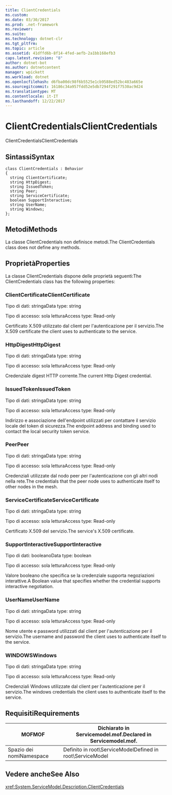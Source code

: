 ```yaml
---
title: ClientCredentials
ms.custom: 
ms.date: 03/30/2017
ms.prod: .net-framework
ms.reviewer: 
ms.suite: 
ms.technology: dotnet-clr
ms.tgt_pltfrm: 
ms.topic: article
ms.assetid: 41dffd6b-8f14-4fed-aefb-2a1bb168efb3
caps.latest.revision: "8"
author: dotnet-bot
ms.author: dotnetcontent
manager: wpickett
ms.workload: dotnet
ms.openlocfilehash: d6fba00dc98f6b5525e1cb9588ed52bc483a665e
ms.sourcegitcommit: 16186c34a957fdd52e5db7294f291f7530ac9d24
ms.translationtype: MT
ms.contentlocale: it-IT
ms.lasthandoff: 12/22/2017
---
```

# <a name="clientcredentials"></a><span data-ttu-id="a8b66-102">ClientCredentials</span><span class="sxs-lookup"><span data-stu-id="a8b66-102">ClientCredentials</span></span>
<span data-ttu-id="a8b66-103">ClientCredentials</span><span class="sxs-lookup"><span data-stu-id="a8b66-103">ClientCredentials</span></span>  
  
## <a name="syntax"></a><span data-ttu-id="a8b66-104">Sintassi</span><span class="sxs-lookup"><span data-stu-id="a8b66-104">Syntax</span></span>  
  
```  
class ClientCredentials : Behavior  
{  
  string ClientCertificate;  
  string HttpDigest;  
  string IssuedToken;  
  string Peer;  
  string ServiceCertificate;  
  boolean SupportInteractive;  
  string UserName;  
  string Windows;  
};  
```  
  
## <a name="methods"></a><span data-ttu-id="a8b66-105">Metodi</span><span class="sxs-lookup"><span data-stu-id="a8b66-105">Methods</span></span>  
 <span data-ttu-id="a8b66-106">La classe ClientCredentials non definisce metodi.</span><span class="sxs-lookup"><span data-stu-id="a8b66-106">The ClientCredentials class does not define any methods.</span></span>  
  
## <a name="properties"></a><span data-ttu-id="a8b66-107">Proprietà</span><span class="sxs-lookup"><span data-stu-id="a8b66-107">Properties</span></span>  
 <span data-ttu-id="a8b66-108">La classe ClientCredentials dispone delle proprietà seguenti:</span><span class="sxs-lookup"><span data-stu-id="a8b66-108">The ClientCredentials class has the following properties:</span></span>  
  
### <a name="clientcertificate"></a><span data-ttu-id="a8b66-109">ClientCertificate</span><span class="sxs-lookup"><span data-stu-id="a8b66-109">ClientCertificate</span></span>  
 <span data-ttu-id="a8b66-110">Tipo di dati: stringa</span><span class="sxs-lookup"><span data-stu-id="a8b66-110">Data type: string</span></span>  
  
 <span data-ttu-id="a8b66-111">Tipo di accesso: sola lettura</span><span class="sxs-lookup"><span data-stu-id="a8b66-111">Access type: Read-only</span></span>  
  
 <span data-ttu-id="a8b66-112">Certificato X.509 utilizzato dal client per l'autenticazione per il servizio.</span><span class="sxs-lookup"><span data-stu-id="a8b66-112">The X.509 certificate the client uses to authenticate to the service.</span></span>  
  
### <a name="httpdigest"></a><span data-ttu-id="a8b66-113">HttpDigest</span><span class="sxs-lookup"><span data-stu-id="a8b66-113">HttpDigest</span></span>  
 <span data-ttu-id="a8b66-114">Tipo di dati: stringa</span><span class="sxs-lookup"><span data-stu-id="a8b66-114">Data type: string</span></span>  
  
 <span data-ttu-id="a8b66-115">Tipo di accesso: sola lettura</span><span class="sxs-lookup"><span data-stu-id="a8b66-115">Access type: Read-only</span></span>  
  
 <span data-ttu-id="a8b66-116">Credenziale digest HTTP corrente.</span><span class="sxs-lookup"><span data-stu-id="a8b66-116">The current Http Digest credential.</span></span>  
  
### <a name="issuedtoken"></a><span data-ttu-id="a8b66-117">IssuedToken</span><span class="sxs-lookup"><span data-stu-id="a8b66-117">IssuedToken</span></span>  
 <span data-ttu-id="a8b66-118">Tipo di dati: stringa</span><span class="sxs-lookup"><span data-stu-id="a8b66-118">Data type: string</span></span>  
  
 <span data-ttu-id="a8b66-119">Tipo di accesso: sola lettura</span><span class="sxs-lookup"><span data-stu-id="a8b66-119">Access type: Read-only</span></span>  
  
 <span data-ttu-id="a8b66-120">Indirizzo e associazione dell'endpoint utilizzati per contattare il servizio locale del token di sicurezza.</span><span class="sxs-lookup"><span data-stu-id="a8b66-120">The endpoint address and binding used to contact the local security token service.</span></span>  
  
### <a name="peer"></a><span data-ttu-id="a8b66-121">Peer</span><span class="sxs-lookup"><span data-stu-id="a8b66-121">Peer</span></span>  
 <span data-ttu-id="a8b66-122">Tipo di dati: stringa</span><span class="sxs-lookup"><span data-stu-id="a8b66-122">Data type: string</span></span>  
  
 <span data-ttu-id="a8b66-123">Tipo di accesso: sola lettura</span><span class="sxs-lookup"><span data-stu-id="a8b66-123">Access type: Read-only</span></span>  
  
 <span data-ttu-id="a8b66-124">Credenziali utilizzate dal nodo peer per l'autenticazione con gli altri nodi nella rete.</span><span class="sxs-lookup"><span data-stu-id="a8b66-124">The credentials that the peer node uses to authenticate itself to other nodes in the mesh.</span></span>  
  
### <a name="servicecertificate"></a><span data-ttu-id="a8b66-125">ServiceCertificate</span><span class="sxs-lookup"><span data-stu-id="a8b66-125">ServiceCertificate</span></span>  
 <span data-ttu-id="a8b66-126">Tipo di dati: stringa</span><span class="sxs-lookup"><span data-stu-id="a8b66-126">Data type: string</span></span>  
  
 <span data-ttu-id="a8b66-127">Tipo di accesso: sola lettura</span><span class="sxs-lookup"><span data-stu-id="a8b66-127">Access type: Read-only</span></span>  
  
 <span data-ttu-id="a8b66-128">Certificato X.509 del servizio.</span><span class="sxs-lookup"><span data-stu-id="a8b66-128">The service's X.509 certificate.</span></span>  
  
### <a name="supportinteractive"></a><span data-ttu-id="a8b66-129">SupportInteractive</span><span class="sxs-lookup"><span data-stu-id="a8b66-129">SupportInteractive</span></span>  
 <span data-ttu-id="a8b66-130">Tipo di dati: booleano</span><span class="sxs-lookup"><span data-stu-id="a8b66-130">Data type: boolean</span></span>  
  
 <span data-ttu-id="a8b66-131">Tipo di accesso: sola lettura</span><span class="sxs-lookup"><span data-stu-id="a8b66-131">Access type: Read-only</span></span>  
  
 <span data-ttu-id="a8b66-132">Valore booleano che specifica se la credenziale supporta negoziazioni interattive.</span><span class="sxs-lookup"><span data-stu-id="a8b66-132">A Boolean value that specifies whether the credential supports interactive negotiation.</span></span>  
  
### <a name="username"></a><span data-ttu-id="a8b66-133">UserName</span><span class="sxs-lookup"><span data-stu-id="a8b66-133">UserName</span></span>  
 <span data-ttu-id="a8b66-134">Tipo di dati: stringa</span><span class="sxs-lookup"><span data-stu-id="a8b66-134">Data type: string</span></span>  
  
 <span data-ttu-id="a8b66-135">Tipo di accesso: sola lettura</span><span class="sxs-lookup"><span data-stu-id="a8b66-135">Access type: Read-only</span></span>  
  
 <span data-ttu-id="a8b66-136">Nome utente e password utilizzati dal client per l'autenticazione per il servizio.</span><span class="sxs-lookup"><span data-stu-id="a8b66-136">The username and password the client uses to authenticate itself to the service.</span></span>  
  
### <a name="windows"></a><span data-ttu-id="a8b66-137">WINDOWS</span><span class="sxs-lookup"><span data-stu-id="a8b66-137">Windows</span></span>  
 <span data-ttu-id="a8b66-138">Tipo di dati: stringa</span><span class="sxs-lookup"><span data-stu-id="a8b66-138">Data type: string</span></span>  
  
 <span data-ttu-id="a8b66-139">Tipo di accesso: sola lettura</span><span class="sxs-lookup"><span data-stu-id="a8b66-139">Access type: Read-only</span></span>  
  
 <span data-ttu-id="a8b66-140">Credenziali Windows utilizzate dal client per l'autenticazione per il servizio.</span><span class="sxs-lookup"><span data-stu-id="a8b66-140">The windows credentials the client uses to authenticate itself to the service.</span></span>  
  
## <a name="requirements"></a><span data-ttu-id="a8b66-141">Requisiti</span><span class="sxs-lookup"><span data-stu-id="a8b66-141">Requirements</span></span>  
  
|<span data-ttu-id="a8b66-142">MOF</span><span class="sxs-lookup"><span data-stu-id="a8b66-142">MOF</span></span>|<span data-ttu-id="a8b66-143">Dichiarato in Servicemodel.mof.</span><span class="sxs-lookup"><span data-stu-id="a8b66-143">Declared in Servicemodel.mof.</span></span>|  
|---------|-----------------------------------|  
|<span data-ttu-id="a8b66-144">Spazio dei nomi</span><span class="sxs-lookup"><span data-stu-id="a8b66-144">Namespace</span></span>|<span data-ttu-id="a8b66-145">Definito in root\ServiceModel</span><span class="sxs-lookup"><span data-stu-id="a8b66-145">Defined in root\ServiceModel</span></span>|  
  
## <a name="see-also"></a><span data-ttu-id="a8b66-146">Vedere anche</span><span class="sxs-lookup"><span data-stu-id="a8b66-146">See Also</span></span>  
 <xref:System.ServiceModel.Description.ClientCredentials>
